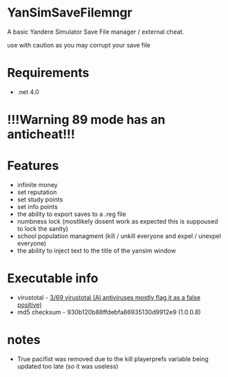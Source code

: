 # YanSimSaveFilemngr
A basic Yandere Simulator Save File manager / external cheat.

use with caution as you may corrupt your save file

# Requirements 
* .net 4.0

# !!!Warning 89 mode has an anticheat!!!

# Features

* infinite money
* set reputation
* set study points
* set info points
* the ability to export saves to a .reg file
* numbness lock (mostlikely dosent work as expected this is suppoused to lock the sanity)
* school population managment (kill / unkill everyone and expel / unexpel everyone)
* the ability to inject text to the title of the yansim window

# Executable info

* virustotal - <a href="https://www.virustotal.com/gui/file/6ae01e98cbdf530590b2392270b059ae06205cc2cda3b841e1a8d9be876d1957?nocache=1">3/69 virustotal (AI antiviruses mostly flag it as a false positive)</a>
* md5 checksum - 930b120b88ffdebfa86935130d9912e9 (1.0.0.8)

# notes

* True pacifist was removed due to the kill playerprefs variable being updated too late (so it was useless)
